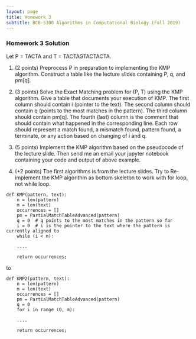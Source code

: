 ```yaml
---
layout: page
title: Homework 3
subtitle: BCB-5300 Algorithms in Computational Biology (Fall 2019)
---
```


### Homework 3 Solution

Let P = TACTA and T = TACTAGTACTACTA. 

1. (2 points) Preprocess P in preparation to implementing the KMP algorithm. Construct a table like the lecture slides containing P, q, and pm[q].

2. (3 points) Solve the Exact Matching problem for (P, T) using the KMP algorithm. Give a table that documents your execution of KMP. The first column should contain i (pointer to the text). The second column should contain q (points to the most matches in the pattern). The third column should contain pm[q]. The fourth (last) column is the comment that should contain what happened in the corresponding line. Each row should represent a match found, a mismatch found, pattern found, a terminate, or any action based on changing of i and q. 

3. (5 points) Implement the KMP algorithm based on the pseudocode of the lecture slide. Then send me an email your jupyter notebook containing your code and output of above example.

4. (+2 points) The first algorithms is from the lecture slides. Try to Re-implement the KMP algorithm as bottom skeleton to work with for loop, not while loop.

```
def KMP(pattern, text):
    n = len(pattern)
    m = len(text)
    occurrences = []
    pm = PartialMatchTableAdvanced(pattern)
    q = 0  # q points to the most matches in the pattern so far
    i = 0  # i is the pointer to the text where the pattern is currently aligned to
    while (i < m):

    ....

    return occurrences;
```

to

```
def KMP2(pattern, text):
    n = len(pattern)
    m = len(text)
    occurrences = []
    pm = PartialMatchTableAdvanced(pattern)
    q = 0
    for i in range (0, m):

    ....

    return occurrences;
```
